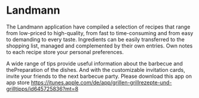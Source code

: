 # Landmann
The Landmann application have compiled a selection of recipes that range from low-priced to high-quality, from fast to time-consuming and from easy 
to demanding to every taste. 
Ingredients can be easily transferred to the shopping list, managed and complemented by their own entries. 
Own notes to each recipe store your personal preferences. 

A wide range of tips provide useful information about the barbecue and thePreparation of the dishes. 
And with the customizable invitation cards, 
invite your friends to the next barbecue party. 
Please download this app on app store https://itunes.apple.com/de/app/grillen-grillrezepte-und-grilltipps/id645725836?mt=8
